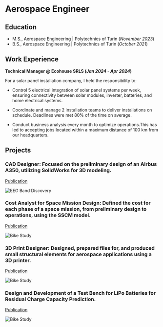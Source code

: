 # Aerospace Engineer

## Education							       		
- M.S., Aerospace Engineering	| Polytechnics of Turin (_November 2023_)	 			        		
- B.S., Aerospace Engineering | Polytechnics of Turin (_October 2021_)

## Work Experience
**Technical Manager @ Ecohouse SRLS (_Jan 2024 - Apr 2024_)**

For a solar panel installation company, I held the responsibility to:

- Control 5 electrical integration of solar panel systems per week, ensuring connectivity between solar modules, inverter, batteries, and home electrical systems.

- Coordinate and manage 2 installation teams to deliver installations on schedule. Deadlines were met 80% of the time on average.

- Conduct business analysis every month to optimize operations.This has led to accepting jobs located within a maximum distance of 100 km from our headquarters.

## Projects
### CAD Designer: Focused on the preliminary design of an Airbus A350, utilizing SolidWorks for 3D modeling.
[Publication](https://www.mdpi.com/1424-8220/22/8/3048)


![EEG Band Discovery](/assets/img/eeg_band_discovery.jpeg)

### Cost Analyst for Space Mission Design: Defined the cost for each phase of a space mission, from preliminary design to operations, using the SSCM model.
[Publication](https://www.mdpi.com/1424-8220/22/11/4240)


![Bike Study](/assets/img/bike_study.jpeg)

### 3D Print Designer: Designed, prepared files for, and produced small structural elements for aerospace applications using a 3D printer.
[Publication](https://www.mdpi.com/1424-8220/22/11/4240)

![Bike Study](/assets/img/bike_study.jpeg)

### Design and Development of a Test Bench for LiPo Batteries for Residual Charge Capacity Prediction.
[Publication](https://www.mdpi.com/1424-8220/22/11/4240)


![Bike Study](/assets/img/bike_study.jpeg)



[linkedin]: https://linkedin.com/in/maradonhasanaj

<!--
**joshmadakor1/joshmadakor1** is a ✨ _special_ ✨ repository because its `README.md` (this file) appears on your GitHub profile.

